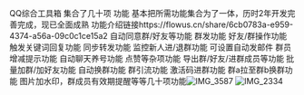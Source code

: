 QQ综合工具箱 集合了几十项 功能 基本把所需功能集合为了一体，历时2年开发完善完成，现已全面成熟
功能介绍链接https://flowus.cn/share/6cb0783a-e959-4374-a56a-09c0c1ce15a2
自动同意群/好友等功能
群发功能
好友/群操作功能
触发关键词回复功能
同步转发功能
监控新人进/退群功能 可设置自动发邮件
群员增减提示功能
自动聊天养号功能
点赞等杂项功能
导出群/好友/进群成员等功能
批量加群/加好友功能
自动换群功能
群引流功能
激活码进群功能
群a拉至群b换群功能
图片加水印，群成员有效期提醒等等几十项功能![IMG_3587](https://github.com/user-attachments/assets/14ee2996-acdd-4b10-ab54-766a461aa296)
![IMG_2334](https://github.com/user-attachments/assets/a0b1101e-9530-4a49-87e8-cd5d61e0f65a)
